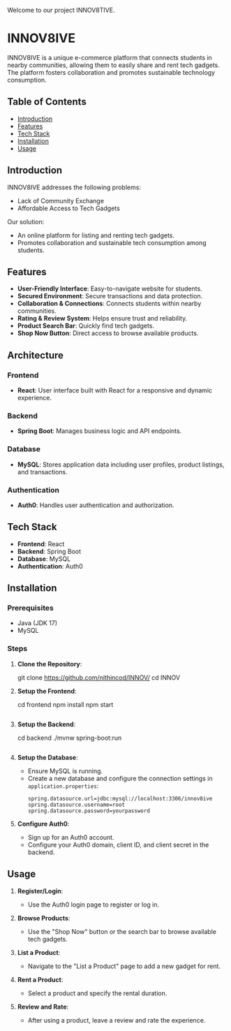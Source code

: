 Welcome to our project INNOV8TIVE.


# INNOV8IVE

INNOV8IVE is a unique e-commerce platform that connects students in nearby communities, allowing them to easily share and rent tech gadgets. The platform fosters collaboration and promotes sustainable technology consumption.

## Table of Contents

- [Introduction](#introduction)
- [Features](#features)
- [Tech Stack](#tech-stack)
- [Installation](#installation)
- [Usage](#usage)
  
## Introduction

INNOV8IVE addresses the following problems:
- Lack of Community Exchange
- Affordable Access to Tech Gadgets

Our solution:
- An online platform for listing and renting tech gadgets.
- Promotes collaboration and sustainable tech consumption among students.

## Features

- **User-Friendly Interface**: Easy-to-navigate website for students.
- **Secured Environment**: Secure transactions and data protection.
- **Collaboration & Connections**: Connects students within nearby communities.
- **Rating & Review System**: Helps ensure trust and reliability.
- **Product Search Bar**: Quickly find tech gadgets.
- **Shop Now Button**: Direct access to browse available products.

## Architecture

### Frontend
- **React**: User interface built with React for a responsive and dynamic experience.

### Backend
- **Spring Boot**: Manages business logic and API endpoints.

### Database
- **MySQL**: Stores application data including user profiles, product listings, and transactions.

### Authentication
- **Auth0**: Handles user authentication and authorization.


## Tech Stack

- **Frontend**: React
- **Backend**: Spring Boot
- **Database**: MySQL
- **Authentication**: Auth0

## Installation

### Prerequisites

- Java (JDK 17)
- MySQL

### Steps

1. **Clone the Repository**:
  
   git clone https://github.com/nithincod/INNOV/
   cd INNOV

2. **Setup the Frontend**:
  
   cd frontend
   npm install
   npm start
   ```

3. **Setup the Backend**:
  
   cd backend
   ./mvnw spring-boot:run
   ```

4. **Setup the Database**:
   - Ensure MySQL is running.
   - Create a new database and configure the connection settings in `application.properties`:
     ```properties
     spring.datasource.url=jdbc:mysql://localhost:3306/innov8ive
     spring.datasource.username=root
     spring.datasource.password=yourpassword
     ```

5. **Configure Auth0**:
   - Sign up for an Auth0 account.
   - Configure your Auth0 domain, client ID, and client secret in the backend.

## Usage

1. **Register/Login**:
   - Use the Auth0 login page to register or log in.

2. **Browse Products**:
   - Use the "Shop Now" button or the search bar to browse available tech gadgets.

3. **List a Product**:
   - Navigate to the "List a Product" page to add a new gadget for rent.

4. **Rent a Product**:
   - Select a product and specify the rental duration.

5. **Review and Rate**:
   - After using a product, leave a review and rate the experience.








